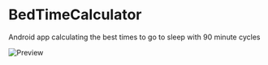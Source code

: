 # BedTimeCalculator
Android app calculating the best times to go to sleep with 90 minute cycles

![Preview](https://raw.githubusercontent.com/dardanm/BedTimeCalculator/master/sleep-calculator_previe.gif	
 "Preview")
